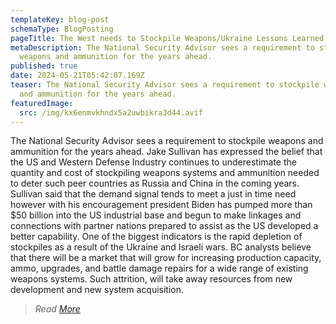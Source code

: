 ```yaml
---
templateKey: blog-post
schemaType: BlogPosting
pageTitle: The West needs to Stockpile Weapons/Ukraine Lessons Learned
metaDescription: The National Security Advisor sees a requirement to stockpile
  weapons and ammunition for the years ahead.
published: true
date: 2024-05-21T05:42:07.169Z
teaser: The National Security Advisor sees a requirement to stockpile weapons
  and ammunition for the years ahead.
featuredImage:
  src: /img/kx6enmvkhndx5a2uwbikra3d44.avif
---
```

The National Security Advisor sees a requirement to stockpile weapons and ammunition for the years ahead. Jake Sullivan has expressed the belief that the US and Western Defense Industry continues to underestimate the quantity and cost of stockpiling weapons systems and ammunition needed to deter such peer countries as Russia and China in the coming years. Sullivan said that the demand signal tends to meet a just in time need however with his encouragement president Biden has pumped more than $50 billion into the US industrial base and begun to make linkages and connections with partner nations prepared to assist as the US developed a better capability. One of the biggest indicators is the rapid depletion of stockpiles as a result of the Ukraine and Israeli wars. BC analysts believe that there will be a market that will grow for increasing production capacity, ammo, upgrades, and battle damage repairs for a wide range of existing weapons systems. Such attrition, will take away resources from new development and new system acquisition.



> *R﻿ead [More](https://scottbethel.wordpress.com/2024/05/14/the-west-needs-to-stockpile-weapons-ukraine-lessons-learned/)*